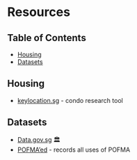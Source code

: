 # Resources

<!-- omit in toc -->
## Table of Contents

- [Housing](#housing)
- [Datasets](#datasets)

## Housing

- [keylocation.sg](https://keylocation.sg) - condo research tool

## Datasets

- [Data.gov.sg](https://data.gov.sg) 🏛️
- [POFMA’ed](https://pofmaed.com) - records all uses of POFMA

